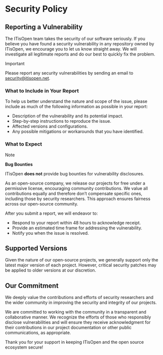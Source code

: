 # Security Policy

## Reporting a Vulnerability

The ITisOpen team takes the security of our software seriously. If you believe you have found a security vulnerability in any repository owned by ITisOpen, we encourage you to let us know straight away. We will investigate all legitimate reports and do our best to quickly fix the problem.

> [!IMPORTANT]
> Please report any security vulnerabilities by sending an email to [security@itisopen.net](mailto:security@itisopen.net).

### What to Include in Your Report

To help us better understand the nature and scope of the issue, please include as much of the following information as possible in your report:
- Description of the vulnerability and its potential impact.
- Step-by-step instructions to reproduce the issue.
- Affected versions and configurations.
- Any possible mitigations or workarounds that you have identified.

### What to Expect

> [!NOTE]
> **Bug Bounties**
> 
> ITisOpen **does not** provide bug bounties for vulnerability disclosures.
>
> As an open-source company, we release our projects for free under a permissive license, encouraging community contributions.
> We value all contributions equally and therefore don’t compensate specific ones, including those by security researchers.
> This approach ensures fairness across our open-source community.
> 

After you submit a report, we will endeavor to:
- Respond to your report within 48 hours to acknowledge receipt.
- Provide an estimated time frame for addressing the vulnerability.
- Notify you when the issue is resolved.

## Supported Versions

Given the nature of our open-source projects, we generally support only the latest major version of each project. However, critical security patches may be applied to older versions at our discretion.

## Our Commitment

We deeply value the contributions and efforts of security researchers and the wider community in improving the security and integrity of our projects.

We are committed to working with the community in a transparent and collaborative manner. We recognize the efforts of those who responsibly disclose vulnerabilities and will ensure they receive acknowledgment for their contributions in our project documentation or other public communications, as appropriate.

Thank you for your support in keeping ITisOpen and the open source ecosystem secure!

